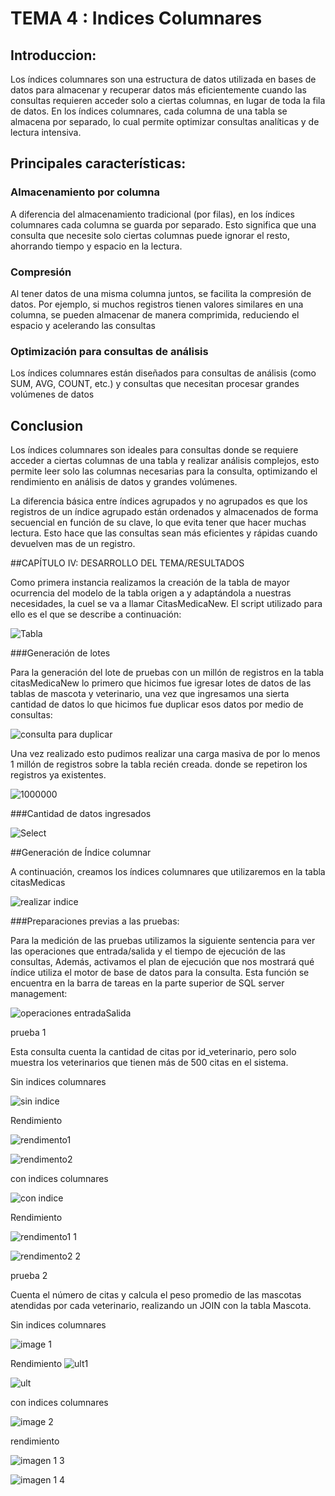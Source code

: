 # TEMA 4 : Indices Columnares 


## **Introduccion**: <br>
Los índices columnares son una estructura de datos utilizada en bases de datos para almacenar y recuperar datos más eficientemente cuando las consultas requieren acceder solo a ciertas columnas, en lugar de toda la fila de datos. En los índices columnares, cada columna de una tabla se almacena por separado, lo cual permite optimizar consultas analíticas y de lectura intensiva. 

## Principales características:<br> 
### Almacenamiento por columna
A diferencia del almacenamiento tradicional (por filas), en los índices columnares cada columna se guarda por separado. Esto significa que una consulta que necesite solo ciertas columnas puede ignorar el resto, ahorrando tiempo y espacio en la lectura.

### Compresión
Al tener datos de una misma columna juntos, se facilita la compresión de datos. Por ejemplo, si muchos registros tienen valores similares en una columna, se pueden almacenar de manera comprimida, reduciendo el espacio y acelerando las consultas

### Optimización para consultas de análisis
Los índices columnares están diseñados para consultas de análisis (como SUM, AVG, COUNT, etc.) y consultas que necesitan procesar grandes volúmenes de datos

## Conclusion 
Los índices columnares son ideales para consultas donde se requiere acceder a ciertas columnas de una tabla y realizar análisis complejos, esto permite leer solo las columnas necesarias para la consulta, optimizando el rendimiento en análisis de datos y grandes volúmenes.

La diferencia básica entre índices agrupados y no agrupados es que los registros de un índice agrupado están ordenados y almacenados de forma secuencial en función de su clave, lo que evita tener que hacer muchas lectura. Esto hace que las consultas sean más eficientes y rápidas cuando devuelven mas de un registro.

##CAPÍTULO IV: DESARROLLO DEL TEMA/RESULTADOS 

Como primera instancia realizamos la creación de la tabla de mayor ocurrencia del modelo de la tabla origen a y adaptándola a nuestras necesidades, la cuel se va a llamar CitasMedicaNew. El script utilizado para ello es el que se describe a continuación:

![Tabla](https://github.com/user-attachments/assets/1d89a5a8-0dd7-4419-b52d-3e918f24323f)

###Generación de lotes 

Para la generación del lote de pruebas con un millón de registros en la tabla citasMedicaNew lo primero que hicimos fue igresar lotes de datos de las tablas de mascota y veterinario, una vez que ingresamos una sierta cantidad de datos lo que hicimos fue duplicar esos datos por medio de consultas:

![consulta para duplicar](https://github.com/user-attachments/assets/d53b066f-f3bf-4bd1-98fc-5f171773d23f)

Una vez realizado esto pudimos realizar una carga masiva de por lo menos 1 millón de registros sobre la tabla recién creada. donde se repetiron los registros ya existentes.

![1000000](https://github.com/user-attachments/assets/98d5e19e-664f-4ca1-ae26-3ccfec69dd22)

###Cantidad de datos ingresados

![Select](https://github.com/user-attachments/assets/6df037fd-8b17-450d-a73e-5edcd7c056fa)

##Generación de Índice columnar 

A continuación, creamos los índices columnares que utilizaremos en la tabla citasMedicas

![realizar indice](https://github.com/user-attachments/assets/451264ca-a399-4cb5-9b26-4c3383dc9460)

###Preparaciones previas a las pruebas: 

Para la medición de las pruebas utilizamos la siguiente sentencia para ver las operaciones que entrada/salida y el tiempo de ejecución de las consultas, Además, activamos el plan de ejecución que nos mostrará qué índice utiliza el motor de base de datos para la consulta. Esta función se encuentra en la barra de tareas en la parte superior de SQL server management:

![operaciones entradaSalida](https://github.com/user-attachments/assets/95be4ea8-d77c-494a-b0c9-868ff6f34088)

prueba 1

Esta consulta cuenta la cantidad de citas por id_veterinario, pero solo muestra los veterinarios que tienen más de 500 citas en el sistema.

Sin indices columnares 

![sin indice](https://github.com/user-attachments/assets/4711a7aa-a6f6-4ace-847f-6981f7a3bda3)

Rendimiento

![rendimento1](https://github.com/user-attachments/assets/622fe30d-6dcb-445f-82c4-31d4684132f3)

![rendimento2](https://github.com/user-attachments/assets/b9ef8ad2-4e73-475f-ad36-57b50ce57070)

con indices columnares 

![con indice](https://github.com/user-attachments/assets/465d7b23-429f-4edc-b49f-dedba3a8689b)

Rendimiento

![rendimento1 1](https://github.com/user-attachments/assets/de033209-a393-46ed-8692-68e074fff414)

![rendimento2 2](https://github.com/user-attachments/assets/efd707c6-07ea-46be-acdb-41127043edba)

prueba 2 

Cuenta el número de citas y calcula el peso promedio de las mascotas atendidas por cada veterinario, realizando un JOIN con la tabla Mascota.

Sin indices columnares 

![image 1](https://github.com/user-attachments/assets/7012eae1-a51b-4e6e-aefa-3426ae36940e)

Rendimiento
![ult1](https://github.com/user-attachments/assets/f35ca2f5-3a14-4062-b335-c33d3c11d0ce)

![ult](https://github.com/user-attachments/assets/37358c6b-0f15-4d7a-a763-42d4fab97199)

con indices columnares 

![image 2](https://github.com/user-attachments/assets/4fe5d7ca-b63c-4f7a-bb70-1040fb9b0d93)

rendimiento

![imagen 1 3](https://github.com/user-attachments/assets/244c5ec7-5a59-48ec-8db8-2b75906bb0ee)

![imagen 1 4](https://github.com/user-attachments/assets/cc15a1f4-2450-4cc3-8878-74012a55feca)

